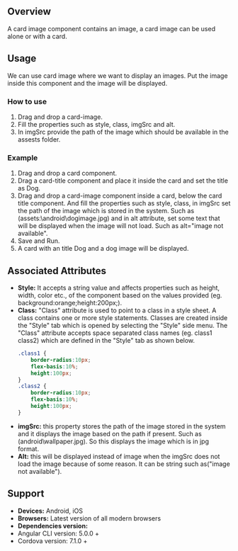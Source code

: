 ## Overview
A card image component contains an image, a card image can be used alone or with a card.
## Usage
We can use card image where we want to display an images. Put the image inside this component and the image will be displayed.
### How to use
1. Drag and drop a card-image.
2. Fill the properties such as style, class, imgSrc and alt.
3. In imgSrc provide the path of the image which should be available in the assests folder. 
### Example
1. Drag and drop a card component.
2. Drag a card-title component and place it inside the card and set the title as Dog.
3. Drag and drop a card-image component inside a card, below the card title component. And fill the properties such as style, class, in imgSrc set the path of the image which is stored in the system. Such as (assets:\android\dogimage.jpg) and in alt attribute, set some text that will be displayed when the image will not load. Such as alt="image not available".
4. Save and Run.
5. A card with an title Dog and a dog image will be displayed.

## Associated Attributes
- **Style:** It accepts a string value and affects properties such as height, width, color etc., of the component based on the values provided (eg. background:orange;height:200px;).
- **Class:** "Class" attribute is used to point to a class in a style sheet. A class contains one or more style statements. Classes are created inside the "Style" tab which is opened by selecting the "Style" side menu. The "Class" attribute accepts space separated class names (eg. class1 class2) which are defined in the "Style" tab as shown below.
    ```css
    .class1 {
        border-radius:10px;
        flex-basis:10%;
        height:100px;
    }
    .class2 {
        border-radius:10px;
        flex-basis:10%;
        height:100px;
    }
    
    ```
- **imgSrc:** this property stores the path of the image stored in the system and it displays the image based on the path if present. Such as (android\wallpaper.jpg). So this displays the image which is in jpg format.
- **Alt:** this will be displayed instead of image when the imgSrc does not load the image because of some reason. It can be string such as("image not available"). 
## Support
- **Devices:** Android, iOS
- **Browsers:**  Latest version of all modern browsers
- **Dependencies version:** 
- Angular CLI version: 5.0.0 +
- Cordova version: 7.1.0 + 
